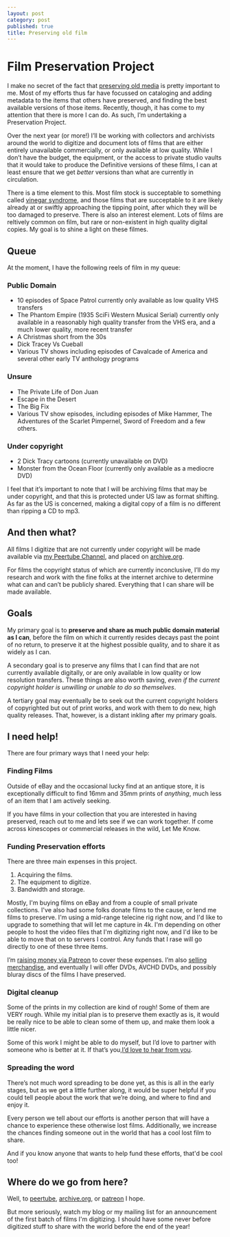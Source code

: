 ```yaml
---
layout: post
category: post
published: true
title: Preserving old film
---
```

# Film Preservation Project

I make no secret of the fact that [preserving old media](http://ajroach42.com/we-are-terrible-stewards-of-history/) is pretty important to me. Most of my efforts thus far have focussed on cataloging and adding metadata to the items that others have preserved, and finding the best available versions of those items. Recently, though, it has come to my attention that there is more I can do. As such, I’m undertaking a Preservation Project. 

Over the next year (or more!) I’ll be working with collectors and archivists around the world to digitize and document lots of films that are either entirely unavailable commercially, or only available at low quality. While I don’t have the budget, the equipment, or the access to private studio vaults that it would take to produce the Definitive versions of these films, I can at least ensure that we get *better* versions than what are currently in circulation. 

There is a time element to this. Most film stock is succeptable to something called [vinegar syndrome](https://en.m.wikipedia.org/wiki/Cellulose_acetate_film#Decay_and_the_%22vinegar_syndrome%22), and those films that are succeptable to it are likely already at or swiftly approaching the tipping point, after which they will be too damaged to preserve. There is also an interest element. Lots of films are reltively common on film, but rare or non-existent in high quality digital copies. My goal is to shine a light on these filmes. 

## Queue 

At the moment, I have the following reels of film in my queue:

### Public Domain 

- 10 episodes of Space Patrol currently only available as low quality VHS transfers 
- The Phantom Empire (1935 SciFi Western Musical Serial) currently only available in a reasonably high quality transfer from the VHS era, and a much lower quality, more recent transfer
- A Christmas short from the 30s 
- Dick Tracey Vs Cueball 
- Various TV shows including episodes of Cavalcade of America and several other early TV anthology programs

### Unsure 

- The Private Life of Don Juan 
- Escape in the Desert 
- The Big Fix 
- Various TV show episodes, including episodes of Mike Hammer, The Adventures of the Scarlet Pimpernel, Sword of Freedom and a few others. 

### Under copyright

- 2 Dick Tracy cartoons (currently unavailable on DVD) 
- Monster from the Ocean Floor (currently only available as a mediocre DVD) 

I feel that it’s important to note that I will be archiving films that may be under copyright, and that this is protected under US law as format shifting. As far as the US is concerned, making a digital copy of a film is no different than ripping a CD to mp3. 

## And then what? 

All films I digitize that are not currently under copyright will be made available via [my Peertube Channel](https://peertube.mastodon.host/video-channels/tvscifi/videos), and placed on [archive.org](https://archive.org/details/@ajroach42?tab=uploads).

For films the copyright status of which are currently inconclusive, I’ll do my research and work with the fine folks at the internet archive to determine what can and can’t be publicly shared. Everything that I can share will be made available. 

## Goals

My primary goal is to **preserve and share as much public domain material as I can**, before the film on which it currently resides decays past the point of no return, to preserve it at the highest possible quality, and to share it as widely as I can. 

A secondary goal is to preserve any films that I can find that are not currently available digitally, or are only available in low quality or low resolution transfers. These things are also worth saving, _even if the current copyright holder is unwilling or unable to do so themselves_. 

A tertiary goal may eventually be to seek out the current copyright holders of copyrighted but out of print works, and work with them to do new, high quality releases. That, however, is a distant inkling after my primary goals. 

## I need help! 

There are four primary ways that I need your help:

### Finding Films

Outside of eBay and the occasional lucky find at an antique store, it is exceptionally difficult to find 16mm and 35mm prints of *anything*, much less of an item that I am actively seeking. 

If you have films in your collection that you are interested in having preserved, reach out to me and lets see if we can work together. If come across kinescopes or commercial releases in the wild, Let Me Know. 

### Funding Preservation efforts 

There are three main expenses in this project. 

1) Acquiring the films. 
2) The equipment to digitize. 
3) Bandwidth and storage. 

Mostly, I'm buying films on eBay and from a couple of small private collections. I've also had some folks donate films to the cause, or lend me films to preserve. I'm using a mid-range telecine rig right now, and I'd like to upgrade to something that will let me capture in 4k. I'm depending on other people to host the video files that I'm digitizing right now, and I'd like to be able to move that on to servers I control. Any funds that I rase will go directly to one of these three items.

I’m [raising money via Patreon](https://www.patreon.com/ajroach42) to cover these expenses. I’m also [selling merchandise](https://spaceageideas.com), and eventually I will offer DVDs, AVCHD DVDs, and possibly bluray discs of the films I have preserved. 

### Digital cleanup 

Some of the prints in my collection are kind of rough! Some of them are VERY rough. While my initial plan is to preserve them exactly as is, it would be really nice to be able to clean some of them up, and make them look a little nicer. 

Some of this work I might be able to do myself, but I’d love to partner with someone who is better at it. If that’s you,[I’d love to hear from you](https://retro.social/@ajroach42/). 

### Spreading the word 

There’s not much word spreading to be done yet, as this is all in the early stages, but as we get a little further along, it would be super helpful if you could tell people about the work that we’re doing, and where to find and enjoy it.

Every person we tell about our efforts is another person that will have a chance to experience these otherwise lost films. Additionally, we increase the chances finding someone out in the world that has a cool lost film to share. 

And if you know anyone that wants to help fund these efforts, that'd be cool too! 


## Where do we go from here? 

Well, to [peertube](https://peertube.mastodon.host/video-channels/tvscifi/videos), [archive.org](https://archive.org/details/@ajroach42?tab=uploads), or [patreon](https://www.patreon.com/ajroach42) I hope.

But more seriously, watch my blog or my mailing list for an announcement of the first batch of films I'm digitizing. I should have some never before digitized stuff to share with the world before the end of the year!

